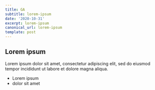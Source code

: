 ```yaml
---
title: GA
subtitle: lorem-ipsum
date: '2020-10-31'
excerpt: lorem-ipsum
canonical_url: lorem-ipsum
template: post
---
```

## Lorem ipsum
Lorem ipsum dolor sit amet, consectetur adipiscing elit, sed do eiusmod tempor incididunt ut labore et dolore magna aliqua.
- Lorem ipsum
- dolor sit amet
